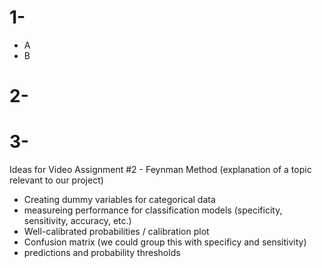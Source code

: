 # 1- 
- A 
- B 

# 2- 

# 3- 


Ideas for Video Assignment #2 - Feynman Method (explanation of a topic relevant to our project)
- Creating dummy variables for categorical data
- measureing performance for classification models (specificity, sensitivity, accuracy, etc.)
- Well-calibrated probabilities / calibration plot
- Confusion matrix (we could group this with specificy and sensitivity)
- predictions and probability thresholds
